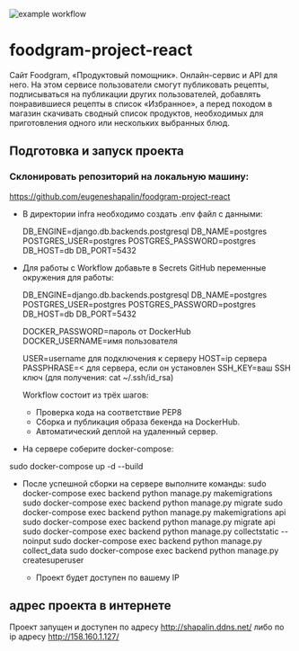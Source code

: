 
![example workflow](https://github.com/eugeneshapalin/yamdb_final/actions/workflows/yamdb_workflow.yml/badge.svg)

# foodgram-project-react

Сайт Foodgram, «Продуктовый помощник». Онлайн-сервис и API для него. На этом сервисе пользователи смогут публиковать рецепты, подписываться на публикации других пользователей, добавлять понравившиеся рецепты в список «Избранное», а перед походом в магазин скачивать сводный список продуктов, необходимых для приготовления одного или нескольких выбранных блюд.

## Подготовка и запуск проекта
### Склонировать репозиторий на локальную машину:

https://github.com/eugeneshapalin/foodgram-project-react

* В директории infra необходимо создать .env файл с данными:
    
    DB_ENGINE=django.db.backends.postgresql
    DB_NAME=postgres
    POSTGRES_USER=postgres
    POSTGRES_PASSWORD=postgres
    DB_HOST=db
    DB_PORT=5432

* Для работы с Workflow добавьте в Secrets GitHub переменные окружения для работы:
    
    DB_ENGINE=django.db.backends.postgresql
    DB_NAME=postgres
    POSTGRES_USER=postgres
    POSTGRES_PASSWORD=postgres
    DB_HOST=db
    DB_PORT=5432
    
    DOCKER_PASSWORD=пароль от DockerHub
    DOCKER_USERNAME=имя пользователя

    USER=username для подключения к серверу
    HOST=ip сервера
    PASSPHRASE=< для сервера, если он установлен
    SSH_KEY=ваш SSH ключ (для получения: cat ~/.ssh/id_rsa)

    Workflow состоит из трёх шагов:
     - Проверка кода на соответствие PEP8
     - Сборка и публикация образа бекенда на DockerHub.
     - Автоматический деплой на удаленный сервер.


* На сервере соберите docker-compose:

sudo docker-compose up -d --build

* После успешной сборки на сервере выполните команды:
    sudo docker-compose exec backend python manage.py makemigrations
    sudo docker-compose exec backend python manage.py migrate
    sudo docker-compose exec backend python manage.py makemigrations api
    sudo docker-compose exec backend python manage.py migrate api
    sudo docker-compose exec backend python manage.py collectstatic --noinput
    sudo docker-compose exec backend python manage.py collect_data
    sudo docker-compose exec backend python manage.py createsuperuser

    - Проект будет доступен по вашему IP

## адрес проекта в интернете
Проект запущен и доступен по адресу http://shapalin.ddns.net/ либо по ip адресу http://158.160.1.127/
